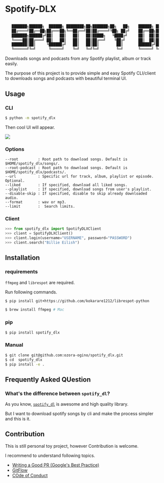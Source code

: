 # Spotify-DLX

```bash

   ███████╗██████╗  ██████╗ ████████╗██╗███████╗██╗   ██╗    ██████╗ ██╗     ██╗  ██╗
   ██╔════╝██╔══██╗██╔═══██╗╚══██╔══╝██║██╔════╝╚██╗ ██╔╝    ██╔══██╗██║     ╚██╗██╔╝
   ███████╗██████╔╝██║   ██║   ██║   ██║█████╗   ╚████╔╝     ██║  ██║██║      ╚███╔╝
   ╚════██║██╔═══╝ ██║   ██║   ██║   ██║██╔══╝    ╚██╔╝      ██║  ██║██║      ██╔██╗
   ███████║██║     ╚██████╔╝   ██║   ██║██║        ██║       ██████╔╝███████╗██╔╝ ██╗
   ╚══════╝╚═╝      ╚═════╝    ╚═╝   ╚═╝╚═╝        ╚═╝       ╚═════╝ ╚══════╝╚═╝  ╚═╝
```

Downloads songs and podcasts from any Spotify playlist, album or track easily.

The purpose of this project is to provide simple and easy Spotify CLI/client to downloads songs and podcasts with beautiful terminal UI.


## Usage

### CLI

```bash
$ python -m spotify_dlx
```

Then cool UI will appear.

![](./imgs/ui.png)


### Options

```
--root         : Root path to download songs. Default is $HOME/spotify_dlx/songs/.
--root-podcast : Root path to download songs. Default is $HOME/spotify_dlx/podcasts/.
--url          : Specific url for track, album, playlist or episode. Optional.
--liked        : If specified, download all liked songs.
--playlist     : If specified, download songs from user's playlist.
--disable-skip : If specified, disable to skip already downloaded audio.
--format       : wav or mp3.
--limit        :  Search limits.
```




### Client
```python
>>> from spotify_dlx import SpotifyDLXClient
>>> client = SpotifyDLXClient()
>>> client.login(username="USERNAME", password="PASSWORD")
>>> client.search("Billie Eilish")
```


## Installation

### requirements

`ffmpeg` and `librespot` are required.

Run following commands.

```bash
$ pip install git+https://github.com/kokarare1212/librespot-python

$ brew install ffmpeg # Mac
```

### pip

```bash
$ pip install spotify_dlx
```

### Manual

```bash
$ git clone git@github.com:ozora-ogino/spotify_dlx.git
$ cd  spotify_dlx
$ pip install -e .
```

## Frequently Asked QUestion

### What's the difference between `spotify_dl`?
As you know, [`spotify_dl`](https://github.com/SathyaBhat/spotify-dl) is awesome and high quality library.

But I want to download spotify songs by cli and make the process simpler and this is it.



## Contribution

This is still personal toy project, however Contribution is welcome.

I recommend to understand following topics.

 - [Writing a Good PR (Google's Best Practice)](https://developers.google.com/blockly/guides/modify/contribute/write_a_good_pr)
 - [GitFlow](https://www.atlassian.com/git/tutorials/comparing-workflows/gitflow-workflow)
 - [COde of Conduct](https://opensource.guide/code-of-conduct/)
